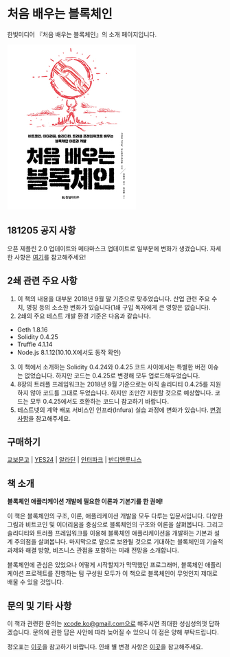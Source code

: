 # 처음 배우는 블록체인

한빛미디어 『처음 배우는 블록체인』의 소개 페이지입니다.

![cover](./cover.jpg)

## 181205 공지 사항
오픈 제플린 2.0 업데이트와 메타마스크 업데이트로 일부분에 변화가 생겼습니다. 자세한 사항은 [여기](https://github.com/wizplan/blockchain_book/blob/master/changelog/changelog.md)를 참고해주세요!

## 2쇄 관련 주요 사항

1. 이 책의 내용을 대부분 2018년 9월 말 기준으로 맞추었습니다. 산업 관련 주요 수치, 명칭 등의 소소한 변화가 있습니다(1쇄 구입 독자에게 큰 영향은 없습니다).
2. 2쇄의 주요 테스트 개발 환경 기준은 다음과 같습니다.
* Geth 1.8.16
* Solidity 0.4.25
* Truffle 4.1.14
* Node.js 8.1.12(10.10.X에서도 동작 확인)
3. 이 책에서 소개하는 Solidity 0.4.24와 0.4.25 코드 사이에서는 특별한 버전 이슈는 없었습니다. 하지만 코드는 0.4.25로 변경해 모두 업로드해두었습니다.
4. 8장의 트러플 프레임워크는 2018년 9월 기준으로는 아직 솔리디티 0.4.25를 지원하지 않아 코드를 그대로 두었습니다. 하지만 조만간 지원할 것으로 예상합니다. 코드는 모두 0.4.25에서도 호환하는 코드니 참고하기 바랍니다.
5. 테스트넷의 계약 배포 서비스인 인프라(Infura) 실습 과정에 변화가 있습니다. [변경 사항](./changelog/2nd/change273_274.md)을 참고해주세요.

## 구매하기
[교보문고](http://bit.ly/2L1ochk) | [YES24](http://bit.ly/2xo60N7) | [알라딘](http://bit.ly/2shqdz3) | [인터파크](http://bit.ly/2JfSK1y) | [반디앤루니스](http://bit.ly/2xl9gZv)

## 책 소개
**블록체인 애플리케이션 개발에 필요한 이론과 기본기를 한 권에!**

이 책은 블록체인의 구조, 이론, 애플리케이션 개발을 모두 다루는 입문서입니다. 다양한 그림과 비트코인 및 이더리움을 중심으로 블록체인의 구조와 이론을 살펴봅니다. 그리고 솔리디티와 트러플 프레임워크를 이용해 블록체인 애플리케이션을 개발하는 기본과 설계 주의점을 살펴봅니다. 마지막으로 앞으로 보완될 것으로 기대하는 블록체인의 기술적 과제와 해결 방향, 비즈니스 관점을 포함하는 미래 전망을 소개합니다.

블록체인에 관심은 있었으나 어떻게 시작할지가 막막했던 프로그래머, 블록체인 애플리케이션 프로젝트를 진행하는 팀 구성원 모두가 이 책으로 블록체인이 무엇인지 제대로 배울 수 있을 것입니다.

## 문의 및 기타 사항
이 책과 관련한 문의는 xcode.ko@gmail.com으로 해주시면 최대한 성심성의껏 답하겠습니다. 문의에 관한 답은 사안에 따라 늦어질 수 있으니 이 점은 양해 부탁드립니다.

정오표는 [이곳](./errata/errata.md)을 참고하기 바랍니다. 인쇄 별 변경 사항은 [이곳](./changelog/changelog.md)을 참고해주세요.